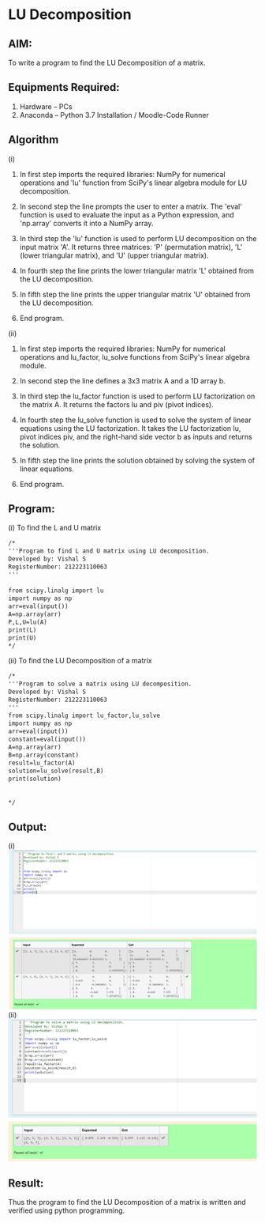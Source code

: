 # LU Decomposition 

## AIM:
To write a program to find the LU Decomposition of a matrix.

## Equipments Required:
1. Hardware – PCs
2. Anaconda – Python 3.7 Installation / Moodle-Code Runner

## Algorithm
(i)
1. In first step imports the required libraries: NumPy for numerical operations and 'lu' function from SciPy's linear algebra module for LU decomposition.
2. In second step the line prompts the user to enter a matrix. The 'eval' function is used to evaluate the input as a Python expression, and 'np.array' converts it into a NumPy array.
3.  In third step the 'lu' function is used to perform LU decomposition on the input matrix 'A'. It returns three matrices: 'P' (permutation matrix), 'L' (lower triangular matrix), and 'U' (upper triangular matrix).
4.  In fourth step the line prints the lower triangular matrix 'L' obtained from the LU decomposition.

5. In fifth step the line prints the upper triangular matrix 'U' obtained from the LU decomposition.

6. End program. 

(ii)
1. In first step imports the required libraries: NumPy for numerical operations and lu_factor, lu_solve functions from SciPy's linear algebra module.

2. In second step the line defines a 3x3 matrix A and a 1D array b.

3. In third step the lu_factor function is used to perform LU factorization on the matrix A. It returns the factors lu and piv (pivot indices).

4. In fourth step the lu_solve function is used to solve the system of linear equations using the LU factorization. It takes the LU factorization lu, pivot indices piv, and the right-hand side vector b as inputs and returns the solution.

5. In fifth step the line prints the solution obtained by solving the system of linear equations.

6. End program.

## Program:
(i) To find the L and U matrix
```
/*
'''Program to find L and U matrix using LU decomposition.
Developed by: Vishal S 
RegisterNumber: 212223110063
'''

from scipy.linalg import lu
import numpy as np
arr=eval(input())
A=np.array(arr)
P,L,U=lu(A)
print(L)
print(U)
*/
```
(ii) To find the LU Decomposition of a matrix
```
/*
'''Program to solve a matrix using LU decomposition.
Developed by: Vishal S 
RegisterNumber: 212223110063
'''
from scipy.linalg import lu_factor,lu_solve
import numpy as np
arr=eval(input())
constant=eval(input())
A=np.array(arr)
B=np.array(constant)
result=lu_factor(A)
solution=lu_solve(result,B)
print(solution)


*/
```

## Output:
(i)
![Alt text](/LUoutput1.png)
(ii)
![Alt text](/LUoutput2.png)

## Result:
Thus the program to find the LU Decomposition of a matrix is written and verified using python programming.

